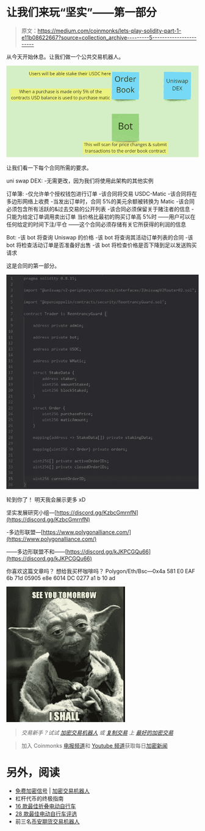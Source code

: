 # 让我们来玩“坚实”——第一部分

> 原文：<https://medium.com/coinmonks/lets-play-solidity-part-1-e11b08622667?source=collection_archive---------5----------------------->

从今天开始休息。让我们做一个公共交易机器人。

![](img/c630f69ae36312f1eaaa3abf824bccfb.png)

让我们看一下每个合同所需的要求。

uni swap DEX:
-无需更改，因为我们将使用此架构的其他实例

订单簿:
-仅允许单个授权钱包进行订单
-该合同将交易 USDC-Matic
-该合同将在多边形网络上收费
-当发出订单时，合同 5%的美元余额被转换为 Matic
-该合同必须包含所有活跃的&过去交易的公开列表
-该合同必须保留关于赌注者的信息
-只能为给定订单调用卖出订单 当价格比最初的购买订单高 5%时
——用户可以在任何给定的时间下注/平仓
——这个合同必须存储有关它所获得的利润的信息

Bot:
-该 bot 将查询 Uniswap 的价格
-该 bot 将查询其活动订单列表的合同
-该 bot 将检查活动订单是否准备好出售
-该 bot 将检查价格是否下降到足以发送购买请求

这是合同的第一部分。

![](img/e7579fa2aabf576c0f0db622e7b76bef.png)

轮到你了！
明天我会展示更多 xD

坚实发展研究小组—[https://discord.gg/KzbcGmrnfN](https://discord.gg/KzbcGmrnfN)

-多边形联盟—[https://www.polygonalliance.com/](https://www.polygonalliance.com/)

——多边形联盟不和——[https://discord.gg/kJKPCGQu66](https://discord.gg/kJKPCGQu66)

你喜欢这篇文章吗？
想给我买杯咖啡吗？
Polygon/Eth/Bsc—0x4a 581 E0 EAF 6b 71d 05905 e8e 6014 DC 0277 a1 b 10 ad

![](img/12b502ded92f81c1e9a707c9c9822961.png)

> *交易新手？试试* [*加密交易机器人*](/coinmonks/crypto-trading-bot-c2ffce8acb2a) *或* [*复制交易*](/coinmonks/top-10-crypto-copy-trading-platforms-for-beginners-d0c37c7d698c) *上* [*最好的加密交易*](/coinmonks/crypto-exchange-dd2f9d6f3769)

> 加入 Coinmonks [电报频道](https://t.me/coincodecap)和 [Youtube 频道](https://www.youtube.com/c/coinmonks/videos)获取每日[加密新闻](http://coincodecap.com/)

# 另外，阅读

*   [免费加密信号](/coinmonks/free-crypto-signals-48b25e61a8da) | [加密交易机器人](/coinmonks/crypto-trading-bot-c2ffce8acb2a)
*   杠杆代币的终极指南
*   [16 款最佳折叠电动自行车](/coinmonks/top-17-folding-electric-bikes-5e296f0918cb)
*   [28 款最佳电动自行车评选](/coinmonks/the-28-best-electric-bikes-review-and-buying-guide-in-2023-7bb3146cb403)
*   前三名[币安期货交易机器人](/coinmonks/top-3-binance-futures-trading-bots-e6031f84b3f9)